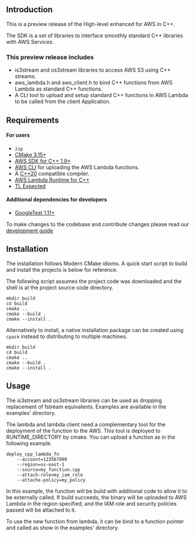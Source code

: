 ## Introduction 

This is a preview release of the High-level enhanced for AWS in C++.

The SDK is a set of libraries to interface smoothly standard C++ libraries with AWS Services. 

### This preview release includes
- is3stream and os3stream libraries to access AWS S3 using C++ streams.
- aws_lambda.h and aws_client.h to bind C++ functions from AWS Lambda as standard C++ functions.
- A CLI tool to upload and setup standard C++ functions in AWS Lambda to be called from the client Application. 
## Requirements
#### For users
- `zip`
- [CMake 3.15+](https://cmake.org/)
- [AWS SDK for C++ 1.9+](https://github.com/aws/aws-sdk-cpp)
- [AWS CLI](https://docs.aws.amazon.com/cli/latest/userguide/getting-started-install.html) for uploading the AWS Lambda functions.
- A [C++20](https://isocpp.org/) compatible compiler.
- [AWS Lambda Runtime for C++](https://github.com/awslabs/aws-lambda-cpp)
- [TL Expected](https://github.com/TartanLlama/expected)
#### Additional dependencies for developers
- [GoogleTest 1.11+](https://github.com/google/googletest)

To make changes to the codebase and contribute changes please read our [development guide](DEVELOPMENT.md)
## Installation
The installation follows Modern CMake idioms. A quick start script to build and install the projects is below for reference.

The following script assumes the project code was downloaded and the shell is at the project source code directory.
```shell
mkdir build
cd build
cmake ..
cmake --build . 
cmake --install . 
```
Alternatively to install, a native installation package can be created using `cpack` instead to distributing to multiple machines.
```shell 
mkdir build
cd build
cmake ..
cmake --build . 
cmake --install . 
``` 

## Usage
The is3stream and os3stream libraries can be used as dropping replacement of fstream equivalents. 
Examples are available in the examples' directory.

The lambda and lambda client need a complementary tool for the deployment of the function to the AWS. 
This tool is deployed to RUNTIME_DIRECTORY by cmake. 
You can upload a function as in the following example.

```shell
deploy_cpp_lambda_fn 
    --account=123567890 
    --region=us-east-1 
    --source=my_function.cpp 
    --attach-role=my_iam_role 
    --attache-policy=my_policy 
```

In this example, the function will be build with additional code to allow it to be externally called.
If build succeeds, the binary will be uploaded to AWS Lambda in the region specified, and the IAM role and security policies passed will be attached to it. 

To use the new function from lambda, it can be bind to a function pointer and called as show in the examples' directory. 